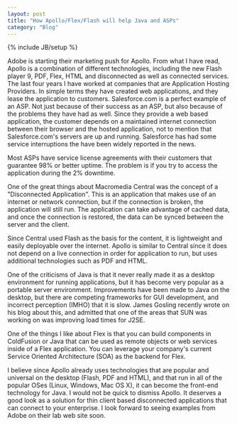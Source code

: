 ```yaml
---
layout: post
title: "How Apollo/Flex/Flash will help Java and ASPs"
category: "Blog"
---
```

{% include JB/setup %}

Adobe is starting their marketing push for Apollo. From what I have read, Apollo is a combination of different technologies, including the new Flash player 9, PDF, Flex, HTML and disconnected as well as connected services. The last four years I have worked at companies that are Application Hosting Providers. In simple terms they have created web applications, and they lease the application to customers. Salesforce.com is a perfect example of an ASP. Not just because of their success as an ASP, but also because of the problems they have had as well. Since they provide a web based application, the customer depends on a maintained internet connection between their browser and the hosted application, not to mention that Salesforce.com's servers are up and running. Salesforce has had some service interruptions the have been widely reported in the news.

Most ASPs have service license agreements with their customers that guarantee 98% or better uptime. The problem is if you try to access the application during the 2% downtime.

One of the great things about Macromedia Central was the concept of a "Disconnected Application". This is an application that makes use of an internet or network connection, but if the connection is broken, the application will still run. The application can take advantage of cached data, and once the connection is restored, the data can be synced between the server and the client.

Since Central used Flash as the basis for the content, it is lightweight and easily deployable over the internet. Apollo is similar to Central since it does not depend on a live connection in order for application to run, but uses additional technologies such as PDF and HTML. 

One of the criticisms of Java is that it never really made it as a desktop environment for running applications, but it has become very popular as a portable server environment. Improvements have been made to Java on the desktop, but there are competing frameworks for GUI development, and incorrect perception (IMHO) that it is slow. James Gosling recently wrote on his blog about this, and admitted that one of the areas that SUN was working on was improving load times for J2SE.

One of the things I like about Flex is that you can build components in ColdFusion or Java that can be used as remote objects or web services inside of a Flex application. You can leverage your company's current Service Oriented Architecture (SOA) as the backend for Flex.

I believe since Apollo already uses technologies that are popular and universal on the desktop (Flash, PDF and HTML), and that run in all of the popular OSes (Linux, Windows, Mac OS X), it can become the front-end technology for Java. I would not be quick to dismiss Apollo. It deserves a good look as a solution for thin client based disconnected applications that can connect to your enterprise. I look forward to seeing examples from Adobe on their lab web site soon.
